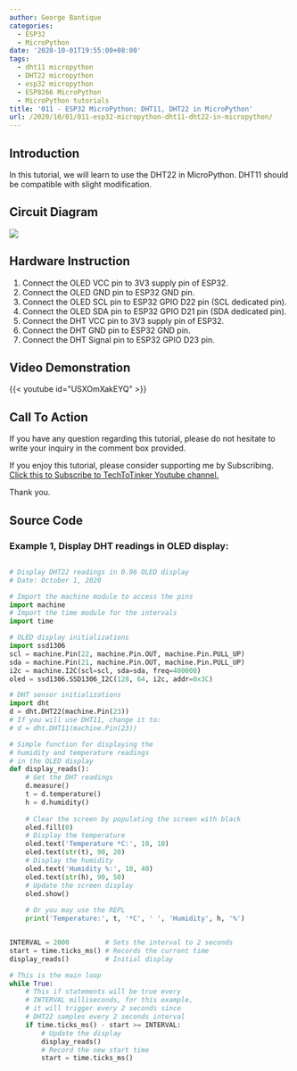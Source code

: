 ```yaml
---
author: George Bantique
categories:
  - ESP32
  - MicroPython
date: '2020-10-01T19:55:00+08:00'
tags:
  - dht11 micropython
  - DHT22 micropython
  - esp32 micropython
  - ESP8266 MicroPython
  - MicroPython tutorials
title: '011 - ESP32 MicroPython: DHT11, DHT22 in MicroPython'
url: /2020/10/01/011-esp32-micropython-dht11-dht22-in-micropython/
---
```


## **Introduction**

In this tutorial, we will learn to use the DHT22 in MicroPython. DHT11 should be compatible with slight modification.

## **Circuit Diagram**

![](/images/dht_mp.png)

## **Hardware Instruction**

1. Connect the OLED VCC pin to 3V3 supply pin of ESP32.  
2. Connect the OLED GND pin to ESP32 GND pin.  
3. Connect the OLED SCL pin to ESP32 GPIO D22 pin (SCL dedicated pin).  
4. Connect the OLED SDA pin to ESP32 GPIO D21 pin (SDA dedicated pin).  
5. Connect the DHT VCC pin to 3V3 supply pin of ESP32.  
6. Connect the DHT GND pin to ESP32 GND pin.  
7. Connect the DHT Signal pin to ESP32 GPIO D23 pin.

## **Video Demonstration**

{{< youtube id="USXOmXakEYQ" >}}

## **Call To Action**

If you have any question regarding this tutorial, please do not hesitate to write your inquiry in the comment box provided.

If you enjoy this tutorial, please consider supporting me by Subscribing. [Click this to Subscribe to TechToTinker Youtube channel.](https://www.youtube.com/c/TechToTinker?sub_confirmation=1)

Thank you.

## **Source Code**

### **Example 1, Display DHT readings in OLED display:**

```py { lineNos="true" wrap="true" }

# Display DHT22 readings in 0.96 OLED display
# Date: October 1, 2020

# Import the machine module to access the pins
import machine
# Import the time module for the intervals
import time

# OLED display initializations
import ssd1306
scl = machine.Pin(22, machine.Pin.OUT, machine.Pin.PULL_UP)
sda = machine.Pin(21, machine.Pin.OUT, machine.Pin.PULL_UP)
i2c = machine.I2C(scl=scl, sda=sda, freq=400000)
oled = ssd1306.SSD1306_I2C(128, 64, i2c, addr=0x3C)

# DHT sensor initializations
import dht
d = dht.DHT22(machine.Pin(23))
# If you will use DHT11, change it to:
# d = dht.DHT11(machine.Pin(23))

# Simple function for displaying the 
# humidity and temperature readings
# in the OLED display
def display_reads():
	# Get the DHT readings
    d.measure()
    t = d.temperature()
    h = d.humidity()
    
    # Clear the screen by populating the screen with black
    oled.fill(0)
    # Display the temperature
    oled.text('Temperature *C:', 10, 10)
    oled.text(str(t), 90, 20)
    # Display the humidity
    oled.text('Humidity %:', 10, 40)
    oled.text(str(h), 90, 50)
    # Update the screen display
    oled.show()
    
    # Or you may use the REPL
    print('Temperature:', t, '*C', ' ', 'Humidity', h, '%')


INTERVAL = 2000			# Sets the interval to 2 seconds
start = time.ticks_ms() # Records the current time
display_reads()			# Initial display	

# This is the main loop
while True:
	# This if statements will be true every
    # INTERVAL milliseconds, for this example,
    # it will trigger every 2 seconds since 
    # DHT22 samples every 2 seconds interval
    if time.ticks_ms() - start >= INTERVAL:
    	# Update the display
        display_reads()		
        # Record the new start time
        start = time.ticks_ms()

```
